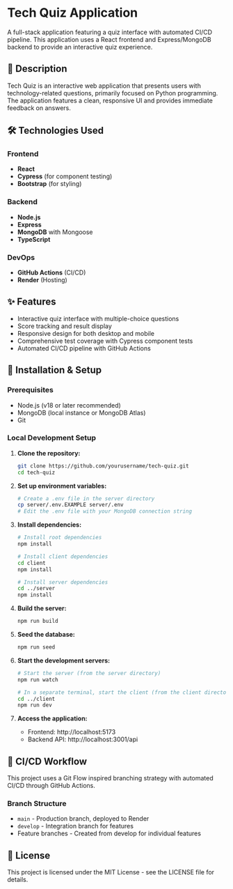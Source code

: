 # Tech Quiz Application

A full-stack application featuring a quiz interface with automated CI/CD pipeline. This application uses a React frontend and Express/MongoDB backend to provide an interactive quiz experience.

## 📝 Description

Tech Quiz is an interactive web application that presents users with technology-related questions, primarily focused on Python programming. The application features a clean, responsive UI and provides immediate feedback on answers.

## 🛠️ Technologies Used

### Frontend
- **React**
- **Cypress** (for component testing)
- **Bootstrap** (for styling)

### Backend
- **Node.js**
- **Express**
- **MongoDB** with Mongoose
- **TypeScript**

### DevOps
- **GitHub Actions** (CI/CD)
- **Render** (Hosting)

## ✨ Features

- Interactive quiz interface with multiple-choice questions
- Score tracking and result display
- Responsive design for both desktop and mobile
- Comprehensive test coverage with Cypress component tests
- Automated CI/CD pipeline with GitHub Actions

## 🚀 Installation & Setup

### Prerequisites
- Node.js (v18 or later recommended)
- MongoDB (local instance or MongoDB Atlas)
- Git

### Local Development Setup

1. **Clone the repository:**
    ```bash
    git clone https://github.com/yourusername/tech-quiz.git
    cd tech-quiz
    ```

2. **Set up environment variables:**
    ```bash
    # Create a .env file in the server directory
    cp server/.env.EXAMPLE server/.env
    # Edit the .env file with your MongoDB connection string
    ```

3. **Install dependencies:**
    ```bash
    # Install root dependencies
    npm install

    # Install client dependencies
    cd client
    npm install

    # Install server dependencies
    cd ../server
    npm install
    ```

4. **Build the server:**
    ```bash
    npm run build
    ```

5. **Seed the database:**
    ```bash
    npm run seed
    ```

6. **Start the development servers:**
    ```bash
    # Start the server (from the server directory)
    npm run watch

    # In a separate terminal, start the client (from the client directory)
    cd ../client
    npm run dev
    ```

7. **Access the application:**
    - Frontend: http://localhost:5173
    - Backend API: http://localhost:3001/api

## 🔄 CI/CD Workflow

This project uses a Git Flow inspired branching strategy with automated CI/CD through GitHub Actions.

### Branch Structure
- `main` - Production branch, deployed to Render
- `develop` - Integration branch for features
- Feature branches - Created from develop for individual features

## 📝 License

This project is licensed under the MIT License - see the LICENSE file for details.